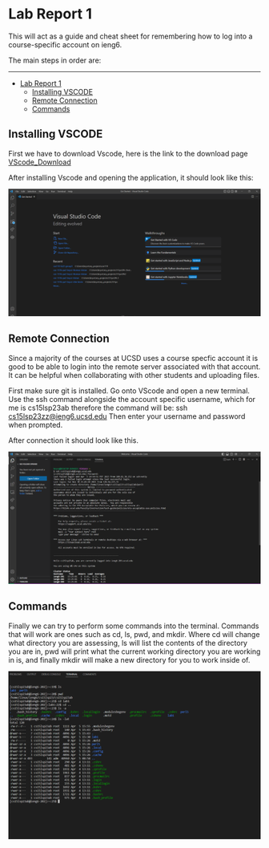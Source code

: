 # Lab Report 1

This will act as a guide and cheat sheet for remembering how to log into a course-specific account on ieng6.

The main steps in order are:
*** 
- [Lab Report 1](#lab-report-1)
  - [Installing VSCODE](#installing-vscode)
  - [Remote Connection](#remote-connection)
  - [Commands](#commands)


## Installing VSCODE
First we have to download Vscode, here is the link to the download page
[VScode_Download](https://code.visualstudio.com/)

After installing Vscode and opening the application, it should look like this:

![Image](screenshots/installed_vscode.png)

## Remote Connection
Since a majority of the courses at UCSD uses a course specfic account it is good to be able to login into the remote server associated with that account. It can be helpful when collaborating with other students and uploading files. 

First make sure git is installed. Go onto VScode and open a new terminal. Use the ssh command alongside the account specific username, which for me is cs15lsp23ab therefore the command will be:
ssh cs15lsp23zz@ieng6.ucsd.edu
Then enter your username and password when prompted.

After connection it should look like this.

![Image](screenshots/successful_remote.png)

## Commands

Finally we can try to perform some commands into the terminal. Commands that will work are ones such as cd, ls, pwd, and mkdir.
Where cd will change what directory you are assessing, ls will list the contents of the directory you are in, pwd will print 
what the current working directory you are working in is, and finally mkdir will make a new directory for you to work inside of. 


![Image](screenshots/some_commands.png)

